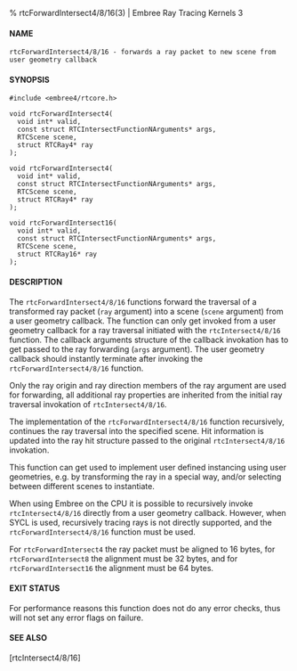 % rtcForwardIntersect4/8/16(3) | Embree Ray Tracing Kernels 3

#### NAME

    rtcForwardIntersect4/8/16 - forwards a ray packet to new scene from user geometry callback

#### SYNOPSIS

    #include <embree4/rtcore.h>

    void rtcForwardIntersect4(
      void int* valid,
      const struct RTCIntersectFunctionNArguments* args,
      RTCScene scene,
      struct RTCRay4* ray
    );

    void rtcForwardIntersect4(
      void int* valid,
      const struct RTCIntersectFunctionNArguments* args,
      RTCScene scene,
      struct RTCRay4* ray
    );

    void rtcForwardIntersect16(
      void int* valid,
      const struct RTCIntersectFunctionNArguments* args,
      RTCScene scene,
      struct RTCRay16* ray
    );

#### DESCRIPTION

The `rtcForwardIntersect4/8/16` functions forward the traversal of a
transformed ray packet (`ray` argument) into a scene (`scene` argument) from
a user geometry callback. The function can only get invoked from a
user geometry callback for a ray traversal initiated with the
`rtcIntersect4/8/16` function. The callback arguments structure of the
callback invokation has to get passed to the ray forwarding (`args`
argument). The user geometry callback should instantly terminate after
invoking the `rtcForwardIntersect4/8/16` function.

Only the ray origin and ray direction members of the ray
argument are used for forwarding, all additional ray properties are
inherited from the initial ray traversal invokation of
`rtcIntersect4/8/16`.

The implementation of the `rtcForwardIntersect4/8/16` function recursively,
continues the ray traversal into the specified scene. Hit information
is updated into the ray hit structure passed to the original
`rtcIntersect4/8/16` invokation.

This function can get used to implement user defined instancing using
user geometries, e.g. by transforming the ray in a special way, and/or
selecting between different scenes to instantiate.

When using Embree on the CPU it is possible to recursively invoke
`rtcIntersect4/8/16` directly from a user geometry callback. However, when
SYCL is used, recursively tracing rays is not directly supported, and
the `rtcForwardIntersect4/8/16` function must be used.

For `rtcForwardIntersect4` the ray packet must be aligned to 16 bytes, for
`rtcForwardIntersect8` the alignment must be 32 bytes, and for
`rtcForwardIntersect16` the alignment must be 64 bytes.

#### EXIT STATUS

For performance reasons this function does not do any error checks,
thus will not set any error flags on failure.

#### SEE ALSO

[rtcIntersect4/8/16]

